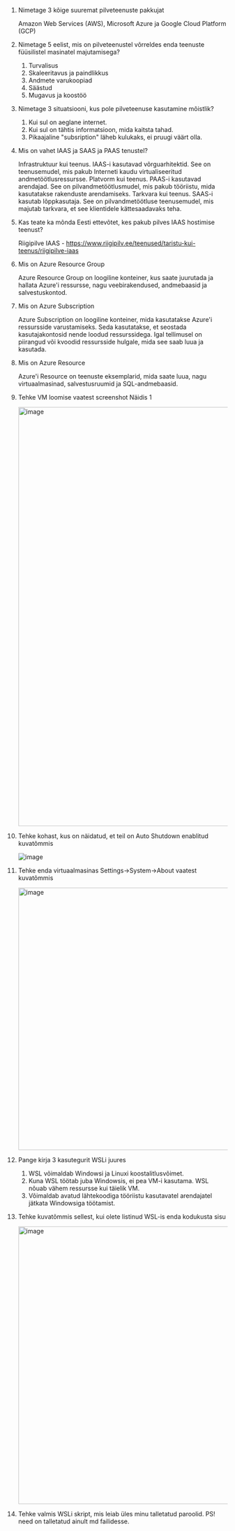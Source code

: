 1. Nimetage 3 kõige suuremat pilveteenuste pakkujat

    Amazon Web Services (AWS), Microsoft Azure ja Google Cloud Platform (GCP)

2. Nimetage 5 eelist, mis on pilveteenustel võrreldes enda teenuste füüsilistel masinatel majutamisega?

    1) Turvalisus
    2) Skaleeritavus ja paindlikkus
    3) Andmete varukoopiad
    4) Säästud
    5) Mugavus ja koostöö

3. Nimetage 3 situatsiooni, kus pole pilveteenuse kasutamine mõistlik?

    1) Kui sul on aeglane internet.
    2) Kui sul on tähtis informatsioon, mida kaitsta tahad.
    3) Pikaajaline "subsription" läheb kulukaks, ei pruugi väärt olla.

4. Mis on vahet IAAS ja SAAS ja PAAS tenustel?

    Infrastruktuur kui teenus. IAAS-i kasutavad võrguarhitektid. See on teenusemudel, mis pakub Interneti kaudu virtualiseeritud andmetöötlusressursse.
    Platvorm kui teenus. PAAS-i kasutavad arendajad. See on pilvandmetöötlusmudel, mis pakub tööriistu, mida kasutatakse rakenduste arendamiseks.
    Tarkvara kui teenus. SAAS-i kasutab lõppkasutaja. See on pilvandmetöötluse teenusemudel, mis majutab tarkvara, et see klientidele kättesaadavaks teha.

5. Kas teate ka mõnda Eesti ettevõtet, kes pakub pilves IAAS hostimise teenust?

    Riigipilve IAAS - https://www.riigipilv.ee/teenused/taristu-kui-teenus/riigipilve-iaas

6. Mis on Azure Resource Group

    Azure Resource Group on loogiline konteiner, kus saate juurutada ja hallata Azure'i ressursse, nagu veebirakendused, andmebaasid ja salvestuskontod.

7. Mis on Azure Subscription

    Azure Subscription on loogiline konteiner, mida kasutatakse Azure'i ressursside varustamiseks. Seda kasutatakse, et seostada kasutajakontosid nende loodud ressurssidega. Igal tellimusel on piirangud või kvoodid ressursside hulgale, mida see saab luua ja kasutada.

8. Mis on Azure Resource

    Azure'i Resource on teenuste eksemplarid, mida saate luua, nagu virtuaalmasinad, salvestusruumid ja SQL-andmebaasid.

9. Tehke VM loomise vaatest screenshot Näidis 1

    <img width="960" alt="image" src="https://user-images.githubusercontent.com/92860669/205125917-075b4b70-c326-4afc-87d4-ba15cd049e41.png">

10. Tehke kohast, kus on näidatud, et teil on Auto Shutdown enablitud kuvatõmmis

    ![image](https://user-images.githubusercontent.com/92860669/205126439-d6928c1e-caae-49ef-9b58-2b2c94087d16.png)

11. Tehke enda virtuaalmasinas Settings->System->About vaatest kuvatõmmis

    <img width="601" alt="image" src="https://user-images.githubusercontent.com/92860669/205132730-ac516e17-1a0b-4a52-9bdc-597351055418.png">

12. Pange kirja 3 kasutegurit WSLi juures

    1) WSL võimaldab Windowsi ja Linuxi koostalitlusvõimet.
    2) Kuna WSL töötab juba Windowsis, ei pea VM-i kasutama. WSL nõuab vähem ressursse kui täielik VM.
    3) Võimaldab avatud lähtekoodiga tööriistu kasutavatel arendajatel jätkata Windowsiga töötamist.

13. Tehke kuvatõmmis sellest, kui olete listinud WSL-is enda kodukusta sisu

    <img width="636" alt="image" src="https://user-images.githubusercontent.com/92860669/205135925-c7062ea8-0332-4218-8436-9192d1f86509.png">

14. Tehke valmis WSLi skript, mis leiab üles minu talletatud paroolid. PS! need on talletatud ainult md failidesse.


